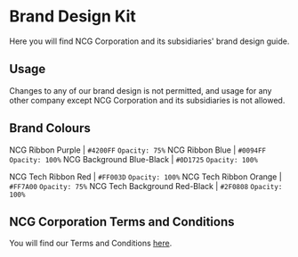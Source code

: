 # Brand Design Kit
Here you will find NCG Corporation and its subsidiaries' brand design guide.


## Usage
Changes to any of our brand design is not permitted, and usage for any other company except NCG Corporation and its subsidiaries is not allowed.


## Brand Colours

NCG Ribbon Purple | `#4200FF` `Opacity: 75%`
NCG Ribbon Blue | `#0094FF` `Opacity: 100%`
NCG Background Blue-Black | `#0D1725` `Opacity: 100%`

NCG Tech Ribbon Red | `#FF003D` `Opacity: 100%`
NCG Tech Ribbon Orange | `#FF7A00` `Opacity: 75%`
NCG Tech Background Red-Black | `#2F0808` `Opacity: 100%`


## NCG Corporation Terms and Conditions
You will find our Terms and Conditions [here](https://docs.google.com/document/d/1zUd6P-4RawDKGqOlnEnCTxN6H1znZqDJKid8mDpfnY8/edit?usp=sharing).
